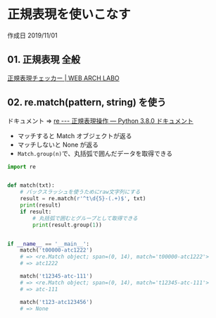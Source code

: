 # 正規表現を使いこなす

作成日 2019/11/01

## 01. 正規表現 全般

[正規表現チェッカー \| WEB ARCH LABO](https://weblabo.oscasierra.net/tools/regex/)

## 02. re.match(pattern, string) を使う

ドキュメント => [re \-\-\- 正規表現操作 — Python 3\.8\.0 ドキュメント](https://docs.python.org/ja/3/library/re.html)

-   マッチすると Match オブジェクトが返る
-   マッチしないと None が返る
-   `Match.group(n)`で、丸括弧で囲んだデータを取得できる

```python
import re


def match(txt):
    # バックスラッシュを使うためにraw文字列にする
    result = re.match(r'^t\d{5}-(.+)$', txt)
    print(result)
    if result:
        # 丸括弧で囲むとグループとして取得できる
        print(result.group(1))


if __name__ == '__main__':
    match('t00000-atc1222')
    # => <re.Match object; span=(0, 14), match='t00000-atc1222'>
    # => atc1222

    match('t12345-atc-111')
    # => <re.Match object; span=(0, 14), match='t12345-atc-111'>
    # => atc-111

    match('t123-atc123456')
    # => None
```
